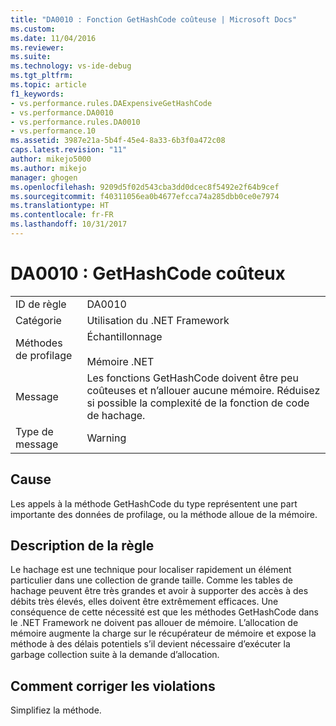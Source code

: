 ```yaml
---
title: "DA0010 : Fonction GetHashCode coûteuse | Microsoft Docs"
ms.custom: 
ms.date: 11/04/2016
ms.reviewer: 
ms.suite: 
ms.technology: vs-ide-debug
ms.tgt_pltfrm: 
ms.topic: article
f1_keywords:
- vs.performance.rules.DAExpensiveGetHashCode
- vs.performance.DA0010
- vs.performance.rules.DA0010
- vs.performance.10
ms.assetid: 3987e21a-5b4f-45e4-8a33-6b3f0a472c08
caps.latest.revision: "11"
author: mikejo5000
ms.author: mikejo
manager: ghogen
ms.openlocfilehash: 9209d5f02d543cba3dd0dcec8f5492e2f64b9cef
ms.sourcegitcommit: f40311056ea0b4677efcca74a285dbb0ce0e7974
ms.translationtype: HT
ms.contentlocale: fr-FR
ms.lasthandoff: 10/31/2017
---
```

# <a name="da0010-expensive-gethashcode"></a>DA0010 : GetHashCode coûteux
|||  
|-|-|  
|ID de règle|DA0010|  
|Catégorie|Utilisation du .NET Framework|  
|Méthodes de profilage|Échantillonnage<br /><br /> Mémoire .NET|  
|Message|Les fonctions GetHashCode doivent être peu coûteuses et n’allouer aucune mémoire. Réduisez si possible la complexité de la fonction de code de hachage.|  
|Type de message|Warning|  
  
## <a name="cause"></a>Cause  
 Les appels à la méthode GetHashCode du type représentent une part importante des données de profilage, ou la méthode alloue de la mémoire.  
  
## <a name="rule-description"></a>Description de la règle  
 Le hachage est une technique pour localiser rapidement un élément particulier dans une collection de grande taille. Comme les tables de hachage peuvent être très grandes et avoir à supporter des accès à des débits très élevés, elles doivent être extrêmement efficaces. Une conséquence de cette nécessité est que les méthodes GetHashCode dans le .NET Framework ne doivent pas allouer de mémoire. L’allocation de mémoire augmente la charge sur le récupérateur de mémoire et expose la méthode à des délais potentiels s’il devient nécessaire d’exécuter la garbage collection suite à la demande d’allocation.  
  
## <a name="how-to-fix-violations"></a>Comment corriger les violations  
 Simplifiez la méthode.